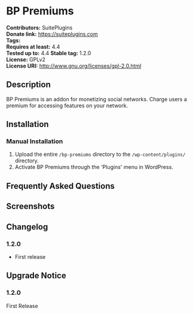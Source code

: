 # BP Premiums #
**Contributors:**      SuitePlugins  
**Donate link:**       https://suiteplugins.com  
**Tags:**  
**Requires at least:** 4.4  
**Tested up to:**      4.4 
**Stable tag:**        1.2.0  
**License:**           GPLv2  
**License URI:**       http://www.gnu.org/licenses/gpl-2.0.html  

## Description ##

BP Premiums is an addon for monetizing social networks. Charge users a premium for accessing features on your network.

## Installation ##

### Manual Installation ###

1. Upload the entire `/bp-premiums` directory to the `/wp-content/plugins/` directory.
2. Activate BP Premiums through the 'Plugins' menu in WordPress.

## Frequently Asked Questions ##


## Screenshots ##


## Changelog ##

### 1.2.0 ###
* First release

## Upgrade Notice ##

### 1.2.0 ###
First Release
